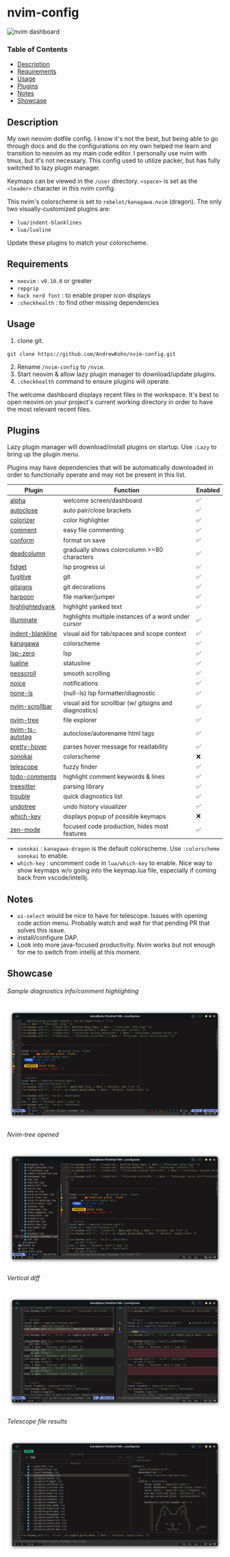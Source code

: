 # nvim-config

![nvim dashboard](https://github.com/AndrewKohn/nvim-config/blob/main/images/Screenshot%from%2024-02-19%09-31-56.png)

### Table of Contents

- [Description](#description)
- [Requirements](#requirements)
- [Usage](#usage)
- [Plugins](#plugins)
- [Notes](#notes)
- [Showcase](#showcase)

## Description

My own neovim dotfile config. I know it's not the best, but being able to go through docs and do the configurations on my own helped me learn and transition to neovim as my main code editor. I personally use nvim with tmux, but it's not necessary. This config used to utilize packer, but has fully switched to lazy plugin manager.

Keymaps can be viewed in the `/user` directory. `<space>` is set as the `<leader>` character in this nvim config.

This nvim's colorscheme is set to `rebelot/kanagawa.nvim` (dragon). The only two visually-customized plugins are:

- `lua/indent-blanklines`
- `lua/lualine`

Update these plugins to match your colorscheme.

## Requirements

- `neovim` : `v0.10.0` or greater
- `repgrip`
- `hack nerd font` : to enable proper icon displays
- `:checkhealth` : to find other missing dependencies

## Usage

1. clone git.

```
git clone https://github.com/AndrewKohn/nvim-config.git
```

2. Rename `/nvim-config` to `/nvim`.
3. Start neovim & allow lazy plugin manager to download/update plugins.
4. `:checkhealth` command to ensure plugins will operate.

The welcome dashboard displays recent files in the workspace. It's best to open neovim on your project's current working directory in order to have the most relevant recent files.

## Plugins

Lazy plugin manager will download/install plugins on startup. Use `:Lazy` to bring up the plugin menu.

Plugins may have dependencies that will be automatically downloaded in order to functionally operate and may not be present in this list.

| Plugin                                                                     | Function                                               | Enabled |
| -------------------------------------------------------------------------- | ------------------------------------------------------ | ------- |
| [alpha](https://github.com/goolord/alpha-nvim)                             | welcome screen/dashboard                               | ✅      |
| [autoclose](https://github.com/m4xshen/autoclose.nvim)                     | auto pair/close brackets                               | ✅      |
| [colorizer](https://github.com/norcalli/nvim-colorizer.lua)                | color highlighter                                      | ✅      |
| [comment](https://github.com/numToStr/Comment.nvim)                        | easy file commenting                                   | ✅      |
| [conform](https://github.com/stevearc/conform.nvim)                        | format on save                                         | ✅      |
| [deadcolumn](https://github.com/Bekaboo/deadcolumn.nvim)                   | gradually shows colorcolumn >=80 characters            | ✅      |
| [fidget](https://github.com/j-hui/fidget.nvim)                             | lsp progress ui                                        | ✅      |
| [fugitive](https://github.com/tpope/vim-fugitive)                          | git                                                    | ✅      |
| [gitsigns](https://github.com/lewis6991/gitsigns.nvim)                     | git decorations                                        | ✅      |
| [harpoon](https://github.com/ThePrimeagen/harpoon)                         | file marker/jumper                                     | ✅      |
| [highlightedyank](https://github.com/machakann/vim-highlightedyank)        | highlight yanked text                                  | ✅      |
| [illuminate](https://github.com/RRethy/vim-illuminate)                     | highlights multiple instances of a word under cursor   | ✅      |
| [indent-blankline](https://github.com/lukas-reineke/indent-blankline.nvim) | visual aid for tab/spaces and scope context            | ✅      |
| [kanagawa](https://github.com/rebelot/kanagawa.nvim)                       | colorscheme                                            | ✅      |
| [lsp-zero](https://github.com/VonHeikemen/lsp-zero.nvim)                   | lsp                                                    | ✅      |
| [lualine](https://github.com/nvim-lualine/lualine.nvim)                    | statusline                                             | ✅      |
| [neoscroll](https://github.com/karb94/neoscroll.nvim)                      | smooth scrolling                                       | ✅      |
| [noice](https://github.com/folke/noice.nvim)                               | notifications                                          | ✅      |
| [none-ls](https://github.com/nvimtools/none-ls.nvim)                       | (null-ls) lsp formatter/diagnostic                     | ✅      |
| [nvim-scrollbar](https://github.com/petertriho/nvim-scrollbar)             | visual aid for scrollbar (w/ gitsigns and diagnostics) | ✅      |
| [nvim-tree](https://github.com/nvim-tree/nvim-tree.lua)                    | file explorer                                          | ✅      |
| [nvim-ts-autotag](https://github.com/windwp/nvim-ts-autotag)               | autoclose/autorename html tags                         | ✅      |
| [pretty-hover](https://github.com/Fildo7525/pretty_hover)                  | parses hover message for readability                   | ✅      |
| [sonokai](https://github.com/sainnhe/sonokai)                              | colorscheme                                            | ❌      |
| [telescope](https://github.com/nvim-telescope/telescope.nvim)              | fuzzy finder                                           | ✅      |
| [todo-comments](https://github.com/folke/todo-comments.nvim)               | highlight comment keywords & lines                     | ✅      |
| [treesitter](https://github.com/nvim-treesitter/nvim-treesitter)           | parsing library                                        | ✅      |
| [trouble](https://github.com/folke/trouble.nvim)                           | quick diagnostics list                                 | ✅      |
| [undotree](https://github.com/mbbill/undotree)                             | undo history visualizer                                | ✅      |
| [which-key](https://github.com/folke/which-key.nvim)                       | displays popup of possible keymaps                     | ❌      |
| [zen-mode](https://github.com/folke/zen-mode.nvim)                         | focused code production, hides most features           | ✅      |

- `sonokai` : `kanagawa-dragon` is the default colorscheme. Use `:colorscheme sonokai` to enable.
- `which-key` : uncomment code in `lua/which-key` to enable. Nice way to show keymaps w/o going into the keymap.lua file, especially if coming back from vscode/intellij.

## Notes

- `ui-select` would be nice to have for telescope. Issues with opening code action menu. Probably watch and wait for that pending PR that solves this issue.
- install/configure DAP.
- Look into more java-focused productivity. Nvim works but not enough for me to switch from intellij at this moment.

## Showcase

###### Sample diagnostics info/comment highlighting

![nvim screenshot1](https://github.com/AndrewKohn/nvim-config/blob/main/images/Screenshot%20from%202024-02-18%2018-34-15.png)

###### Nvim-tree opened

![Nvim screenshot2](https://github.com/AndrewKohn/nvim-config/blob/main/images/Screenshot%20from%202024-02-18%2018-34-57.png)

###### Vertical diff

![Nvim screenshot3](https://github.com/AndrewKohn/nvim-config/blob/main/images/Screenshot%20from%202024-02-18%2019-32-22.png)

###### Telescope file results

![Nvim screenshot4](https://github.com/AndrewKohn/nvim-config/blob/main/images/Screenshot%20from%202024-02-18%2019-34-25.png)

